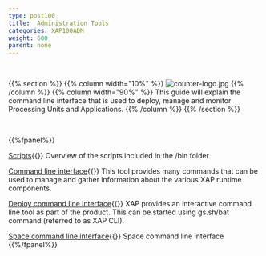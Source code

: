 ```yaml
---
type: post100
title:  Administration Tools
categories: XAP100ADM
weight: 600
parent: none
---
```




<br>

{{% section %}}
 {{% column width="10%" %}}
 ![counter-logo.jpg](/attachment_files/subject/admin-api.png)
 {{% /column %}}
 {{% column width="90%" %}}
 This guide will explain the command line interface that is used to deploy, manage and monitor Processing Units and Applications.
 {{% /column %}}
 {{% /section %}}

<br>


{{%fpanel%}}

[Scripts](./scripts.html){{<wbr>}}
Overview of the scripts included in the <XAP root>/bin folder

[Command line interface](./command-line-interface.html){{<wbr>}}
This tool provides many commands that can be used to manage and gather information about the various XAP runtime components.

[Deploy command line interface](./deploy-command-line-interface.html){{<wbr>}}
XAP provides an interactive command line tool as part of the product. This can be started using gs.sh/bat command (referred to as XAP CLI).

[Space command line interface](./space-gigaspaces-cli.html){{<wbr>}}
Space command line interface
{{%/fpanel%}}


